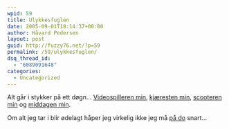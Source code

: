 ```yaml
---
wpid: 59
title: Ulykkesfuglen
date: 2005-09-01T18:14:37+00:00
author: Håvard Pedersen
layout: post
guid: http://fuzzy76.net/?p=59
permalink: /59/ulykkesfuglen/
dsq_thread_id:
  - "6089091648"
categories:
  - Uncategorized
---
```

Alt går i stykker på ett døgn&#8230; <a href="http://sci.tech-archive.net/Archive/sci.electronics.repair/2004-06/2055.html" target="_blank" rel="noopener">Videospilleren min</a>, <a href="http://www.diabetes.no/Lavt+blodsukker.d2Y--233N7z_FBB6U9TFRVtKETwtr30Y7EgZd0Y5T-ZjL5ACJ1UZv.ips" target="_blank" rel="noopener">kjæresten min</a>, <a href="http://home.online.no/~erstokke/scooter/hvilken/50/daemessII.html" target="_blank" rel="noopener">scooteren min</a> og <a href="http://www.burntfoodmuseum.com/" target="_blank" rel="noopener">middagen min</a>.

Om alt jeg tar i blir ødelagt håper jeg virkelig ikke jeg må <a href="http://www.zyklonics.com/wp-content/uploads/2009/10/broken_penis_8902.png" target="_blank" rel="noopener">på do</a> snart&#8230;
